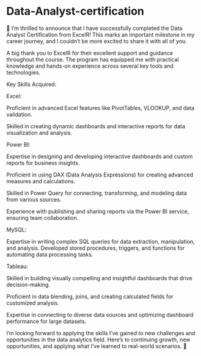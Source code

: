 # Data-Analyst-certification

🎉 I’m thrilled to announce that I have successfully completed the Data Analyst Certification from ExcelR! This marks an important milestone in my career journey, and I couldn’t be more excited to share it with all of you.

A big thank you to ExcelR for their excellent support and guidance throughout the course. The program has equipped me with practical knowledge and hands-on experience across several key tools and technologies.

Key Skills Acquired:

Excel:

Proficient in advanced Excel features like PivotTables, VLOOKUP, and data validation.

Skilled in creating dynamic dashboards and interactive reports for data visualization and analysis.

Power BI:

Expertise in designing and developing interactive dashboards and custom reports for business insights.

Proficient in using DAX (Data Analysis Expressions) for creating advanced measures and calculations.

Skilled in Power Query for connecting, transforming, and modeling data from various sources.

Experience with publishing and sharing reports via the Power BI service, ensuring team collaboration.

MySQL:

Expertise in writing complex SQL queries for data extraction, manipulation, and analysis.
Developed stored procedures, triggers, and functions for automating data processing tasks.

Tableau:

Skilled in building visually compelling and insightful dashboards that drive decision-making.

Proficient in data blending, joins, and creating calculated fields for customized analysis.

Expertise in connecting to diverse data sources and optimizing dashboard performance for large datasets.

I’m looking forward to applying the skills I’ve gained to new challenges and opportunities in the data analytics field. Here’s to continuing growth, new opportunities, and applying what I’ve learned to real-world scenarios. 🚀
